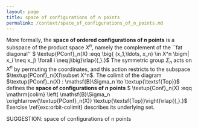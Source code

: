```yaml
---
layout: page
title: space of configurations of n points
permalink: /context/space_of_configurations_of_n_points.md
---
```

More formally, the **space of ordered configurations of $n$ points** is a subspace of the product space $X^n$, namely the complement of the ``fat diagonal''
$ \textup{PConf}_n(X) :eqq \big\{ (x_1,\ldots, x_n) \in X^n \bigm| x_i \neq x_j\ \forall i \neq j\big\}\rlap{{\,}.}$
The symmetric group $\Sigma_n$ acts on $X^n$ by permuting the coordinates, and this action restricts to the subspace $\textup{PConf}_n(X)\subset X^n$. The colimit of the diagram $\textup{PConf}_n(X) : \mathsf{B}\Sigma_n \to \textup{\textsf{Top}}$ defines the **space of configurations of $n$ points**
$ \textup{Conf}_n(X) :eqq \mathrm{colim} \left( \mathsf{B}\Sigma_n \xrightarrow{\textup{PConf}_n(X)} \textup{\textsf{Top}}\right)\rlap{{\,}.}$ Exercise \ref{exc:orbit-colimit} describes its underlying set.


SUGGESTION: space of configurations of n points